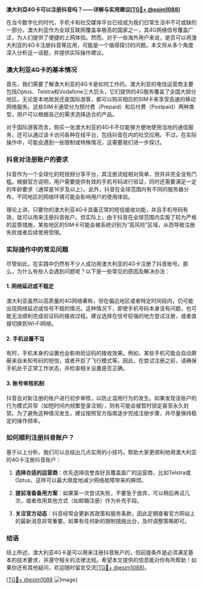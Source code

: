 **澳大利亞4G卡可以注册抖音吗？——详解与实用建议[[TG💪+ @esim1088](https://t.me/s/esim1088)]**

在当今数字化的时代，手机卡和社交媒体平台已经成为我们日常生活中不可或缺的一部分。澳大利亚作为全球互联网覆盖率极高的国家之一，其4G网络信号覆盖广泛，为人们提供了便捷的上网体验。然而，对于一些海外用户来说，是否可以用澳大利亚的4G卡注册抖音等应用，可能是一个值得探讨的问题。本文将从多个角度深入分析这一话题，并提供实际操作建议。

### 澳大利亚4G卡的基本情况

首先，我们需要了解澳大利亚的4G卡是如何工作的。澳大利亚的电信运营商主要包括Optus、Telstra和Vodafone三大巨头，它们提供的4G服务覆盖了全国大部分地区。无论是本地居民还是国际游客，都可以购买相应的SIM卡来享受高速的移动网络服务。这些SIM卡通常分为预付费（Prepaid）和后付费（Postpaid）两种类型，用户可以根据自己的需求选择适合的产品。

对于国际游客而言，购买一张澳大利亚的4G卡不仅能够方便地使用当地的通信服务，还可以通过该卡访问各种在线平台，包括抖音在内的社交应用。不过，在实际操作中，可能会遇到一些限制或特殊情况，这需要我们进一步探讨。

### 抖音对注册账户的要求

抖音作为一个全球化的短视频分享平台，其注册流程相对简单，但并非完全没有门槛。根据官方说明，用户需要提供有效的手机号码进行验证，同时还需要满足一定的年龄要求（通常是16岁及以上）。此外，抖音在全球范围内有不同的服务器分布，不同地区的网络环境可能会影响用户的使用体验。

理论上讲，只要你的澳大利亚4G卡具备正常的短信接收功能，并且手机号码有效，就可以用来注册抖音账户。但实际上，由于抖音在全球范围内实施了较为严格的监管措施，某些地区的SIM卡可能会被系统识别为“高风险”区域，从而导致注册失败或者后续使用受限。

### 实际操作中的常见问题

尽管如此，在实践中仍然有不少人成功用澳大利亚的4G卡注册了抖音账号。那么，为什么有些人会遇到问题呢？以下是一些常见的原因及解决办法：

#### 1. 网络延迟或不稳定
澳大利亚虽然以高质量的4G网络著称，但在偏远地区或者特定时间段内，仍可能出现网络延迟或信号不稳的情况。这种情况下，即使手机号码本身没有问题，也可能无法顺利完成验证码的接收过程。建议选择在信号较强的地方尝试注册，或者直接切换到Wi-Fi网络。

#### 2. 手机设置不当
有时，手机本身的设置也会影响验证码的接收效果。例如，某些手机可能会自动屏蔽来自未知号码的短信，或者开启了飞行模式等。因此，在尝试注册之前，请确保手机处于正常工作状态，并检查相关设置是否正确。

#### 3. 账号审核机制
抖音会对新注册的账户进行初步审核，以防止滥用行为的发生。如果发现该账户的行为模式异常（如短时间内频繁登录注销），则有可能会被暂时锁定甚至永久封禁。为了避免这种情况发生，建议按照官方指南逐步完成注册步骤，并尽量保持稳定的操作频率。

### 如何顺利注册抖音账户？

基于以上分析，我们可以总结出几点实用的小技巧，帮助大家更顺利地用澳大利亚的4G卡注册抖音账户：

1. **选择合适的运营商**：优先选择信誉良好且覆盖面广的运营商，比如Telstra或Optus，这样可以最大限度地减少网络故障带来的麻烦。
   
2. **提前准备备用方案**：如果第一次尝试失败，不要急于放弃，可以稍后再试几次，或者改用其他方式（如邮箱注册）作为补充手段。

3. **关注官方动态**：抖音经常会更新其政策和服务条款，因此定期查看官方网站上的最新消息非常重要。如果有任何新的限制措施出台，及时调整策略即可。

### 结语

综上所述，澳大利亚4G卡是可以用来注册抖音账户的，但前提条件是必须满足基本的技术要求，并遵守相关的法律法规。希望本文提供的信息能对你有所帮助！如果你还有其他疑问，欢迎随时留言交流[[TG💪+ @esim1088](https://t.me/s/esim1088)]。

[[TG💪+ @esim1088](https://t.me/s/esim1088) ![Image](https://i.postimg.cc/4NQfJmqS/Snipaste-2025-05-13-00-14-12.png)]